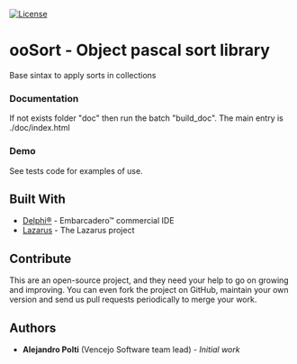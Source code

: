 [![License](https://img.shields.io/badge/License-BSD%203--Clause-blue.svg)](https://opensource.org/licenses/BSD-3-Clause)

# ooSort - Object pascal sort library
Base sintax to apply sorts in collections

### Documentation
If not exists folder "doc" then run the batch "build_doc". The main entry is ./doc/index.html

### Demo
See tests code for examples of use.

## Built With
* [Delphi&reg;](https://www.embarcadero.com/products/rad-studio) - Embarcadero&trade; commercial IDE
* [Lazarus](https://www.lazarus-ide.org/) - The Lazarus project

## Contribute
This are an open-source project, and they need your help to go on growing and improving.
You can even fork the project on GitHub, maintain your own version and send us pull requests periodically to merge your work.

## Authors
* **Alejandro Polti** (Vencejo Software team lead) - *Initial work*
